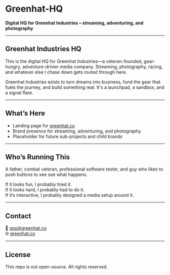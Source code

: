 # Greenhat-HQ
**Digital HQ for Greenhat Industries – streaming, adventuring, and photography**

---

## Greenhat Industries HQ

This is the digital HQ for Greenhat Industries—a veteran-founded, gear-hungry, adventure-driven media company. Streaming, photography, racing, and whatever else I chase down gets routed through here.

Greenhat Industries exists to turn dreams into business, fund the gear that fuels the journey, and build something real. It's a launchpad, a sandbox, and a signal flare.

---

## What’s Here

- Landing page for [greenhat.co](https://greenhat.co)
- Brand presence for streaming, adventuring, and photography
- Placeholder for future sub-projects and child brands

---

## Who’s Running This

A father, combat veteran, professional software tester, and guy who likes to push buttons to see see what happens.  

If it looks fun, I probably tried it.  
If it looks hard, I probably had to do it.  
If it’s interactive, I probably designed a media setup around it.

---

## Contact

📧 ops@greenhat.co  
🌐 [greenhat.co](https://greenhat.co)

---

## License

This repo is not open-source. All rights reserved.
